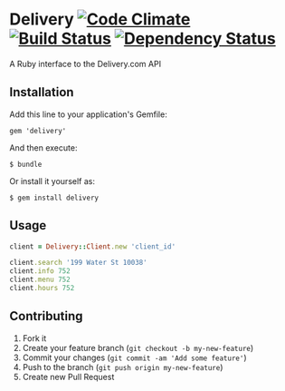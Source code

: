 # Delivery [![Code Climate](https://codeclimate.com/github/jamesaanderson/delivery.png)](https://codeclimate.com/github/jamesaanderson/delivery) [![Build Status](https://travis-ci.org/jamesaanderson/delivery.svg)](https://travis-ci.org/jamesaanderson/delivery) [![Dependency Status](https://gemnasium.com/jamesaanderson/delivery.svg)](https://gemnasium.com/jamesaanderson/delivery)

A Ruby interface to the Delivery.com API

## Installation

Add this line to your application's Gemfile:

    gem 'delivery'

And then execute:

    $ bundle

Or install it yourself as:

    $ gem install delivery

## Usage

```ruby
client = Delivery::Client.new 'client_id'

client.search '199 Water St 10038'
client.info 752
client.menu 752
client.hours 752
```

## Contributing

1. Fork it
2. Create your feature branch (`git checkout -b my-new-feature`)
3. Commit your changes (`git commit -am 'Add some feature'`)
4. Push to the branch (`git push origin my-new-feature`)
5. Create new Pull Request
